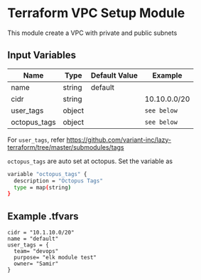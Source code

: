 # Terraform VPC Setup Module

This module create a VPC with private and public subnets

## Input Variables

| Name         | Type   | Default Value                                  | Example      |
| ------------ | ------ | ---------------------------------------------- | ------------ |
| name         | string | default                                        |              |
| cidr         | string |                                                | 10.10.0.0/20 |
| user_tags    | object |               | `see below` |
| octopus_tags | object |               | `see below` |

For `user_tags`, refer <https://github.com/variant-inc/lazy-terraform/tree/master/submodules/tags>

`octopus_tags` are auto set at octopus. Set the variable as

```bash
variable "octopus_tags" {
  description = "Octopus Tags"
  type = map(string)
}
```

## Example .tfvars

```text
cidr = "10.1.10.0/20"
name = "default"
user_tags = {
  team= "devops"
  purpose= "elk module test"
  owner= "Samir"
}
```
